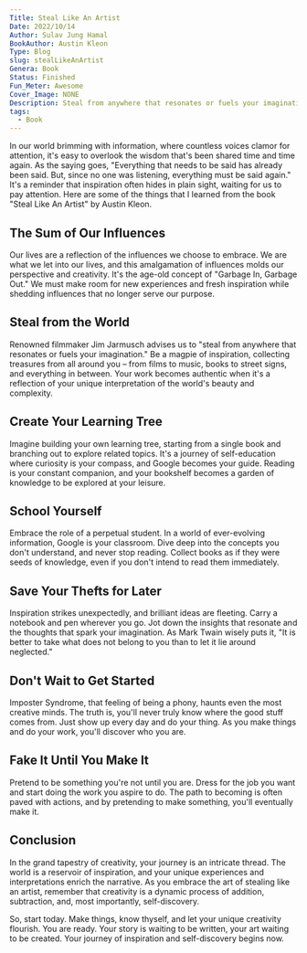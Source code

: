```yaml
---
Title: Steal Like An Artist
Date: 2022/10/14
Author: Sulav Jung Hamal
BookAuthor: Austin Kleon
Type: Blog
slug: stealLikeAnArtist
Genera: Book
Status: Finished
Fun_Meter: Awesome
Cover_Image: NONE
Description: Steal from anywhere that resonates or fuels your imagination. Devour old films, new films, music, books, paintings, photographs, poems, dreams, random conversations, architecture, bridges, street signs, trees, clouds, bodies of water, light and shadows. Select only things to steal from that speak directly to your soul. If you do this, your work will be authentic. - Jim Jarmusch.
tags:
  - Book
---
```


In our world brimming with information, where countless voices clamor for attention, it's easy to overlook the wisdom that's been shared time and time again. As the saying goes, "Everything that needs to be said has already been said. But, since no one was listening, everything must be said again." It's a reminder that inspiration often hides in plain sight, waiting for us to pay attention. Here are some of the things that I learned from the book "Steal Like An Artist" by Austin Kleon.

## The Sum of Our Influences

Our lives are a reflection of the influences we choose to embrace. We are what we let into our lives, and this amalgamation of influences molds our perspective and creativity. It's the age-old concept of "Garbage In, Garbage Out." We must make room for new experiences and fresh inspiration while shedding influences that no longer serve our purpose.

## Steal from the World

Renowned filmmaker Jim Jarmusch advises us to "steal from anywhere that resonates or fuels your imagination." Be a magpie of inspiration, collecting treasures from all around you – from films to music, books to street signs, and everything in between. Your work becomes authentic when it's a reflection of your unique interpretation of the world's beauty and complexity.

## Create Your Learning Tree

Imagine building your own learning tree, starting from a single book and branching out to explore related topics. It's a journey of self-education where curiosity is your compass, and Google becomes your guide. Reading is your constant companion, and your bookshelf becomes a garden of knowledge to be explored at your leisure.

## School Yourself

Embrace the role of a perpetual student. In a world of ever-evolving information, Google is your classroom. Dive deep into the concepts you don't understand, and never stop reading. Collect books as if they were seeds of knowledge, even if you don't intend to read them immediately.

## Save Your Thefts for Later

Inspiration strikes unexpectedly, and brilliant ideas are fleeting. Carry a notebook and pen wherever you go. Jot down the insights that resonate and the thoughts that spark your imagination. As Mark Twain wisely puts it, "It is better to take what does not belong to you than to let it lie around neglected."

## Don't Wait to Get Started

Imposter Syndrome, that feeling of being a phony, haunts even the most creative minds. The truth is, you'll never truly know where the good stuff comes from. Just show up every day and do your thing. As you make things and do your work, you'll discover who you are.

## Fake It Until You Make It

Pretend to be something you're not until you are. Dress for the job you want and start doing the work you aspire to do. The path to becoming is often paved with actions, and by pretending to make something, you'll eventually make it.

## Conclusion

In the grand tapestry of creativity, your journey is an intricate thread. The world is a reservoir of inspiration, and your unique experiences and interpretations enrich the narrative. As you embrace the art of stealing like an artist, remember that creativity is a dynamic process of addition, subtraction, and, most importantly, self-discovery.

So, start today. Make things, know thyself, and let your unique creativity flourish. You are ready. Your story is waiting to be written, your art waiting to be created. Your journey of inspiration and self-discovery begins now.
